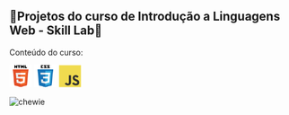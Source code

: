 ## 🔸Projetos do curso de Introdução a Linguagens Web - Skill Lab🔸
Conteúdo do curso:
<p> <img src="https://raw.githubusercontent.com/devicons/devicon/master/icons/html5/html5-original-wordmark.svg" alt="html5" width="40" height="40"/>
<img src="https://raw.githubusercontent.com/devicons/devicon/master/icons/css3/css3-original-wordmark.svg" alt="css3" width="40" height="40"/>
<img src="https://raw.githubusercontent.com/devicons/devicon/master/icons/javascript/javascript-original.svg" alt="javascript" width="40" height="40"/> 
<p>
<img src="https://i.pinimg.com/originals/d5/26/8a/d5268a3aeda109f8ce914c8d1c8e5b9e.gif" alt="chewie" width="150" height="75"/> 
